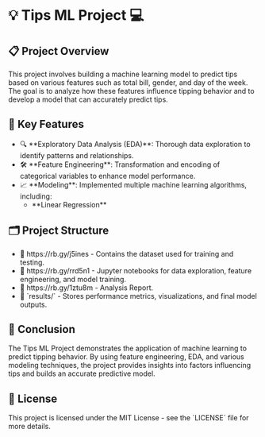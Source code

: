 <!DOCTYPE html>
<html lang="en">
<head>
    <meta charset="UTF-8">
    <meta name="viewport" content="width=device-width, initial-scale=1.0">
</head>
<body>
    <div class="container">
        <h1 class="center bold">💡 Tips ML Project 💻</h1>
        <h2 class="bold">📋 Project Overview</h2>
        <p>This project involves building a machine learning model to predict tips based on various features such as total bill, gender, and day of the week. The goal is to analyze how these features influence tipping behavior and to develop a model that can accurately predict tips.</p>
        <h2 class=" bold">🔑 Key Features</h2>
        <ul>
            <li>🔍 **Exploratory Data Analysis (EDA)**: Thorough data exploration to identify patterns and relationships.</li>
            <li>🛠️ **Feature Engineering**: Transformation and encoding of categorical variables to enhance model performance.</li>
            <li>📈 **Modeling**: Implemented multiple machine learning algorithms, including:
                <ul>
                    <li>**Linear Regression**</li>
                </ul>
            </li>
        </ul>
        <h2 class="bold">🗂️ Project Structure</h2>
        <ul>
            <li>📁 https://rb.gy/j5ines - Contains the dataset used for training and testing.</li>
            <li>📁 https://rb.gy/rrd5n1 - Jupyter notebooks for data exploration, feature engineering, and model training.</li>
            <li>📁 https://rb.gy/1ztu8m - Analysis Report.</li>
            <li>📁 `results/` - Stores performance metrics, visualizations, and final model outputs.</li>
        </ul>
        <h2 class="bold">🎯 Conclusion</h2>
        <p>The Tips ML Project demonstrates the application of machine learning to predict tipping behavior. By using feature engineering, EDA, and various modeling techniques, the project provides insights into factors influencing tips and builds an accurate predictive model.</p>
        <h2 class="bold">📜 License</h2>
        <p>This project is licensed under the MIT License - see the `LICENSE` file for more details.</p>
    </div>
</body>
</html>

